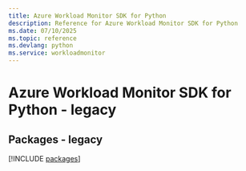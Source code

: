 ```yaml
---
title: Azure Workload Monitor SDK for Python
description: Reference for Azure Workload Monitor SDK for Python
ms.date: 07/10/2025
ms.topic: reference
ms.devlang: python
ms.service: workloadmonitor
---
```

# Azure Workload Monitor SDK for Python - legacy
## Packages - legacy
[!INCLUDE [packages](workload-monitor-index.md)]